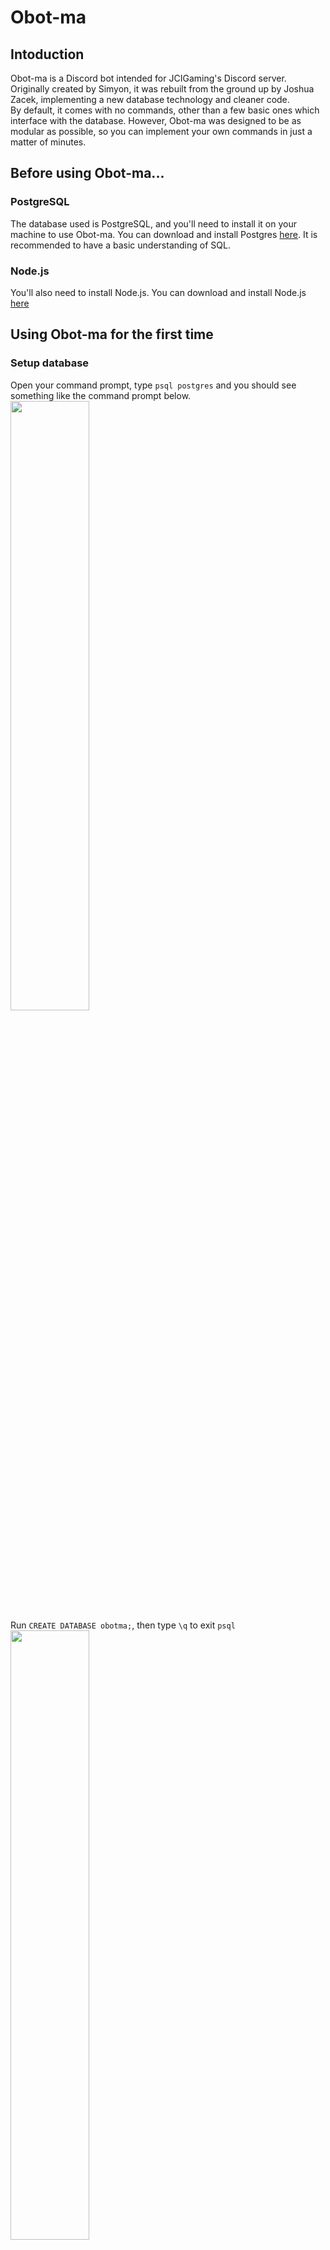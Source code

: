 # Obot-ma

## Intoduction
Obot-ma is a Discord bot intended for JCIGaming's Discord server. Originally created by Simyon, it was rebuilt from the ground up by Joshua Zacek, implementing a new database technology and cleaner code.<br>
By default, it comes with no commands, other than a few basic ones which interface with the database. However, Obot-ma was designed to be as modular as possible, so you can implement your own commands in just a matter of minutes.<br>

## Before using Obot-ma...

### PostgreSQL
The database used is PostgreSQL, and you'll need to install it on your machine to use Obot-ma. You can download and install Postgres [here](https://www.postgresql.org/download/). It is recommended to have a basic understanding of SQL.

### Node.js
You'll also need to install Node.js. You can download and install Node.js [here](https://nodejs.org/en/)

## Using Obot-ma for the first time

### Setup database
Open your command prompt, type `psql postgres` and you should see something like the command prompt below.<br>
<img width="50%" src="https://github.com/JoshuaZacek/Obot-ma/blob/database/psql.png?raw=true"><br>
Run `CREATE DATABASE obotma;`, then type `\q` to exit `psql`<br>
<img width="50%" src="https://github.com/JoshuaZacek/Obot-ma/blob/database/psql_create_db.png?raw=true"><br>
Type `psql obotma postgres` and run:
```sql
CREATE TABLE guilds (
    guild_id VARCHAR(255) NOT NULL UNIQUE,
    prefix VARCHAR(255),
    log_channel VARCHAR(255)
);
```
```sql
CREATE TABLE blocks (
    user_id VARCHAR(255) NOT NULL,
    guild_id VARCHAR(255) NOT NULL
);
```
<img width="50%" src="https://github.com/JoshuaZacek/Obot-ma/blob/database/psql_create_tables.png?raw=true"><br>
Then type `\q` to exit `psql`.

### Install dependencies
Clone the repo, then open a command promt at the Obot-ma folder (where you cloned the repo). Type `npm i` to install all the dependencies needed.<br>
That's it, now you're ready to run Obot-ma.

### Running Obot-ma
Type `node .` to run Obot-ma.

### On first start...
You'll be asked for your bot token, and a new config file will be generated for you.

# Adding your own commands
Adding your own commands is simple. To get started, create a `.js` file in the `/commands` directory.<br>
In your module exports, label the function you'd like to execute `run`.<br>

You'll want to make sure your `run` function accepts 3 parameters. In order from first to last:<br>
1. Discord Client object
2. Discord Message object
3. Arguments (anything after the first space in the message) 

## Module Exports
By defualt, our command can be run by anyone, and lacks documentation. This is where `module.exports` comes in. We can include information in our `module.exports` to control how our command is used. Think of it as configuration for your command. For example, we can restict commands to only be run by those who can ban memebers. We could also set documentation so users can understand what a command is supposed to do, and how it should be used.<br>

For this example, we'll say we want to create a `delete` command, which will delete a certain number of messages from the current channel, or another channel if specified in the paramters.

**Aliases**<br>
Datatype: *Array*<br>
Alternative names for your commands, which people can use. Make sure you aliases don't clash with command file names in the `commands/` directory, or they won't run. To disable aliases, remove this export. `delete.js`:
```js
module.exports = {
  aliases: ['d', 'del']
}
```
Now the bot will recognise `d` and `del` as `delete`.<br><br>

**Name**<br>
Datatype: *string*<br>
The name of your command. Used in the `help` command. Removing this export is not recommended. `delete.js`:
```js
module.exports = {
  aliases: ['d', 'del'],
  name: 'delete'
}
```
<br>

**About**<br>
Datatype: *string*<br>
Description of the command. Used in the `help` command. Removing this export is not recommended. `delete.js`:
```js
module.exports = {
  aliases: ['d', 'del'],
  name: 'delete',
  about: 'Deletes messages'
}
```
<br>

**Usage**<br>
Datatype: *string*<br>
How your command should be used. Used in the `help` command. Include parameters passed, and wrap them with <> to indicate required or [] to indicate optional. Removing this export is not recommended. `delete.js`:
```js
module.exports = {
  aliases: ['d', 'del'],
  name: 'delete',
  about: 'Deletes messages',
  usage: 'delete <number of message> [channel]'
}
```
<br>

**Category**<br>
Datatype: *string*<br>
What category your command fits into (e.g `Moderation`). Used in the `help` command. Not required, however your command will be treated as uncategorised. `delete.js`:
```js
module.exports = {
  aliases: ['d', 'del'],
  name: 'delete',
  about: 'Deletes messages from the current channel, or another one if specified.',
  usage: 'delete <number of message> [channel]',
  category: 'Moderation'
}
```
<br>

**Permission**<br>
Datatype: *string*<br>
Defines what Discord permission a Discord user needs to run the command. WARNING: Removing this export allows *anyone* to run this command. `delete.js`:
```js
module.exports = {
  aliases: ['d', 'del'],
  name: 'delete',
  about: 'Deletes messages',
  usage: 'delete <number of message> [channel]',
  category: 'Moderation',
  perms: 'ADMINISTRATOR'
}
```
Now only those who were assigned the Administrator permission can run this command.<br><br>

**Cooldown**<br>
Datatype: *int*<br>
How long a user has to wait before executing this command again in milliseconds. It is not recommended to set this value above 1000ms (1 second). WARNING: Not including this export, or setting the value to 0, will disable cooldown. `delete.js`:
```js
module.exports = {
  aliases: ['d', 'del'],
  name: 'delete',
  about: 'Deletes messages',
  usage: 'delete <number of message> [channel]',
  category: 'Moderation',
  perms: 'ADMINISTRATOR',
  cooldown: 1000
}
```
<br>

**Run**<br>
Datatype: *function*<br>
The function that should be run when the command is executed. `delete.js`:
```js
module.exports = {
  aliases: ['d', 'del'],
  name: 'delete',
  about: 'Deletes messages',
  usage: 'delete <number of message> [channel]',
  category: 'Moderation',
  perms: 'ADMINISTRATOR',
  cooldown: 1000,
  run: (client, message, args) => { // parameters
    // code goes here...
  }
}
```

## Config
The config is used to define what colors the message embeds should be.

## That's it folks...
You've reached the end of the documentation. You should know how to setup Obot-ma, run Obot-ma and add your own commands to Obot-ma.
